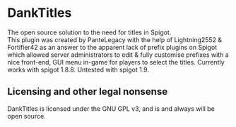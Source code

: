 # DankTitles
The open source solution to the need for titles in Spigot. <br>
This plugin was created by PanteLegacy with the help of Lightning2552 & Fortifier42 as an answer to the apparent lack of prefix 
plugins on Spigot which allowed server administrators to edit & fully customise prefixes with a nice front-end, GUI menu in-game
for players to select the titles. Currently works with spigot 1.8.8. Untested with spigot 1.9.

## Licensing and other legal nonsense
DankTitles is licensed under the GNU GPL v3, and is and always will be open source.
